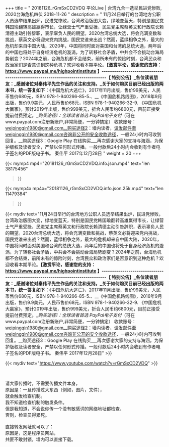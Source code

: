 +++
title = " 20181126_rGmSxCD2VDQ 平论Live |  台湾九合一选举民进党惨败, 2020台海危机四伏 2018-11-26 "
description = " 11月24日举行的台湾地方公职人员选举结果出炉，民进党惨败，台湾政治版图大变，绿地变蓝天，特别是国民党韩国瑜翻转高雄赢得市长，让绿营士气严重受挫，民进党主席蔡英文和行政院长赖清德主动引咎辞职，表示辜负人民的期望。2020台湾总统大选，将会充满变数和挑战，蔡英文必将迎来党内挑战，国民党谁来出战？然而，蓝绿相争之外，最大的危机却来自中国大陆，2020年，中国将同时面对美国和台湾的总统大选，两年后的中国也将处于自身经济危机的漩涡，为了转移社会矛盾，中共会不会挑动台海局势剧变？2024年之前，台海危机都不会结束，前所未有的惊险时刻，台湾民众和政治家们是否意识到这种危机？欢迎收看本期平论。__【激赏平论，感谢您的支持：https://www.paypal.me/highpointinstitute 】_-------------------------------------------------------------------------------_【 特别公告】_各位读者朋友：_感谢诸位对秦伟平先生作品的关注和支持。_关于如何购买目前已经出版的两本书，统一答复如下：__《中国危机大逃亡》，2017年11月出版，售价99美元，人民币售价680元，ISBN 978-1-940266-85-5.、__《中国危机路线图》，2016年9月出版，售价9.9美元，人民币售价68元，ISBN 978-1-940266-32-9.     《中国危机大赢家》，预计2019年出版，售价999美元，折合人民币约6800元，目前正接受提前付费预定。__购买途径1：全球读者首选 PayPal电子支付_（可在www.paypal.com注册新账户,非常简便，一分钟搞定）     收款账号：weipingqin1980@gmail.com__购买途径2：墙内读者，请发邮件至weipingqin1980@gmail.com咨询非公开的安全收款途径，一般24小时内可收到回复。__购买途径3：Google Play 在线购买___再次感谢大家的支持与海涵，为保护版权及读者安全，严禁以任何形式传播。一般付款后24小时内会收到有作者电子签名的PDF版电子书。     秦伟平     2017年12月28日 "
weight = 20
+++

{{< mymp4 mp4="20181126_rGmSxCD2VDQ.info.json.mp4" 
text="len 38175456"
>}}

{{< mymp4x  mp4x="20181126_rGmSxCD2VDQ.info.json.25k.mp4"
text="len 11479384"
>}}


{{< mydiv text="11月24日举行的台湾地方公职人员选举结果出炉，民进党惨败，台湾政治版图大变，绿地变蓝天，特别是国民党韩国瑜翻转高雄赢得市长，让绿营士气严重受挫，民进党主席蔡英文和行政院长赖清德主动引咎辞职，表示辜负人民的期望。2020台湾总统大选，将会充满变数和挑战，蔡英文必将迎来党内挑战，国民党谁来出战？然而，蓝绿相争之外，最大的危机却来自中国大陆，2020年，中国将同时面对美国和台湾的总统大选，两年后的中国也将处于自身经济危机的漩涡，为了转移社会矛盾，中共会不会挑动台海局势剧变？2024年之前，台海危机都不会结束，前所未有的惊险时刻，台湾民众和政治家们是否意识到这种危机？欢迎收看本期平论。__【激赏平论，感谢您的支持：https://www.paypal.me/highpointinstitute 】_-------------------------------------------------------------------------------_【 特别公告】_各位读者朋友：_感谢诸位对秦伟平先生作品的关注和支持。_关于如何购买目前已经出版的两本书，统一答复如下：__《中国危机大逃亡》，2017年11月出版，售价99美元，人民币售价680元，ISBN 978-1-940266-85-5.、__《中国危机路线图》，2016年9月出版，售价9.9美元，人民币售价68元，ISBN 978-1-940266-32-9.     《中国危机大赢家》，预计2019年出版，售价999美元，折合人民币约6800元，目前正接受提前付费预定。__购买途径1：全球读者首选 PayPal电子支付_（可在www.paypal.com注册新账户,非常简便，一分钟搞定）     收款账号：weipingqin1980@gmail.com__购买途径2：墙内读者，请发邮件至weipingqin1980@gmail.com咨询非公开的安全收款途径，一般24小时内可收到回复。__购买途径3：Google Play 在线购买___再次感谢大家的支持与海涵，为保护版权及读者安全，严禁以任何形式传播。一般付款后24小时内会收到有作者电子签名的PDF版电子书。     秦伟平     2017年12月28日" >}}
<br>

{{< mydiv text="https://www.youtube.com/watch?v=rGmSxCD2VDQ" >}}


<br>

请大家传播时，不需要传播文件本身，<br>
原因是：一旦传播过大东西（例如，图片，文件），<br>
就会触发检查机制。<br>
我不知道检查机制的触发条件。<br>
但是我知道，不会说你传一个没有敏感词的网络地址都检查，<br>
否则，检查员得累死。<br><br>
直接转发网址就可以了：<br>
原因是，这是程序员网站，<br>
共匪不敢封锁，墙内可以直接下载。


